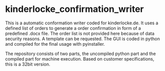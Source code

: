 # kinderlocke_confirmation_writer


This is a automatic conformation writer coded for kinderlocke.de. It uses a defined list of orders to generate a order confirmation in form of a predefined .docx file. 
The order list is not provided here because of data security reasons. A template can be requested. The GUI is coded in python and compiled for the final usage with pyinstaller.

The repository consists of two parts, the uncompiled python part and the compiled part for machine execution.
Based on customer specifications, this is a 32bit version.
